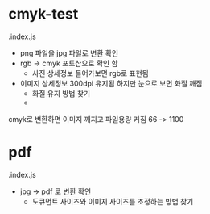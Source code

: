 # cmyk-test
.index.js
* png 파일을 jpg 파일로 변환 확인
* rgb -> cmyk 포토샵으로 확인 함
  * 사진 상세정보 들어가보면 rgb로 표현됨
* 이미지 상세정보 300dpi 유지됨 하지만 눈으로 보면 화질 깨짐
  * 화질 유지 방법 찾기
  * 
cmyk로 변환하면 이미지 깨지고 파일용량 커짐 66 -> 1100

  
# pdf
.index.js
* jpg -> pdf 로 변환 확인
  * 도큐먼트 사이즈와 이미지 사이즈를 조정하는 방법 찾기
